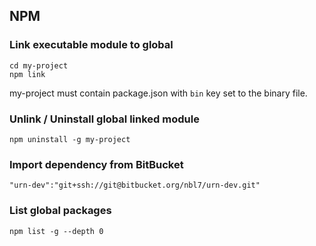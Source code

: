 ## NPM

### Link executable module to global

```
cd my-project
npm link
```
my-project must contain package.json with `bin` key set to the binary file.

### Unlink / Uninstall global linked module

```
npm uninstall -g my-project
```

### Import dependency from BitBucket

```
"urn-dev":"git+ssh://git@bitbucket.org/nbl7/urn-dev.git"
```

### List global packages

```
npm list -g --depth 0
```
